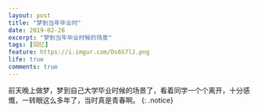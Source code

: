 ```yaml
---
layout: post
title: "梦到当年毕业时"
date: 2019-02-28
excerpt: "梦到当年毕业时候的场景"
tags: [回忆]
feature: https://i.imgur.com/Ds6S7lJ.png
life: true
comments: true
---
```

前天晚上做梦，梦到自己大学毕业时候的场景了，看着同学一个个离开，十分感慨，一转眼这么多年了，当时真是青春啊。
{: .notice}
